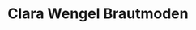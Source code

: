 ---
title: "Clara Wengel Brautmoden"
url: /koenigswinter/clara-wengel-brautmoden/
shop: Kleidung
---